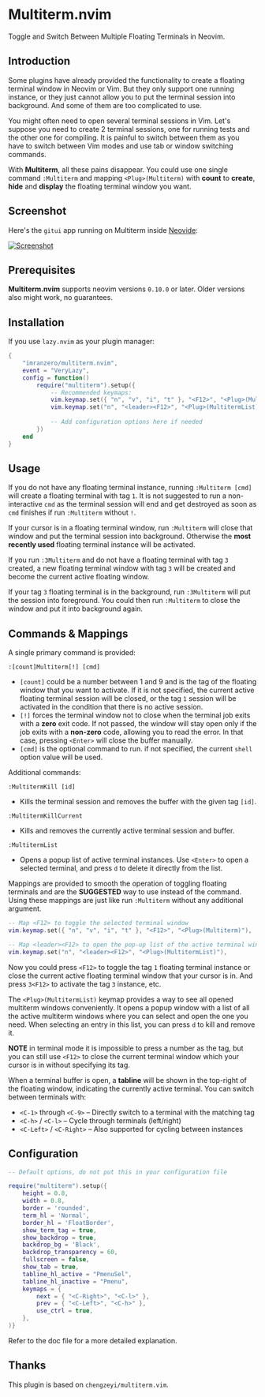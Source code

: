 
# Multiterm.nvim

Toggle and Switch Between Multiple Floating Terminals in Neovim.

## Introduction

Some plugins have already provided the functionality to create a floating terminal window in Neovim or Vim. But they only support one running instance, or they just cannot allow you to put the terminal session into background. And some of them are too complicated to use.

You might often need to open several terminal sessions in Vim. Let's suppose you need to create 2 terminal sessions, one for running tests and the other one for compiling. It is painful to switch between them as you have to switch between Vim modes and use tab or window switching commands.

With **Multiterm**, all these pains disappear. You could use one single command `:Multiterm` and mapping `<Plug>(Multiterm)` with **count** to **create**, **hide** and **display** the floating terminal window you want.

## Screenshot

Here's the `gitui` app running on Multiterm inside [Neovide](https://neovide.dev/):

[![Screenshot](https://i.postimg.cc/sXKHTwBB/gitui-in-multiterm.png)](https://postimg.cc/PppMxbQh)

## Prerequisites

**Multiterm.nvim** supports neovim versions `0.10.0` or later. Older versions also might work, no guarantees.

## Installation

If you use `lazy.nvim` as your plugin manager:

```lua
{
    "imranzero/multiterm.nvim",
    event = "VeryLazy",
    config = function()
        require("multiterm").setup({
            -- Recommended keymaps:
            vim.keymap.set({ "n", "v", "i", "t" }, "<F12>", "<Plug>(Multiterm)"),
            vim.keymap.set("n", "<leader><F12>", "<Plug>(MultitermList)"),
    
            -- Add configuration options here if needed
        })
    end
}
```

## Usage

If you do not have any floating terminal instance, running `:Multiterm [cmd]` will create a floating terminal with tag `1`. It is not suggested to run a non-interactive `cmd` as the terminal session will end and get destroyed as soon as `cmd` finishes if run `:Multiterm` without `!`.

If your cursor is in a floating terminal window, run `:Multiterm` will close that window and put the terminal session into background. Otherwise the **most recently used** floating terminal instance will be activated.

If you run `:3Multiterm` and do not have a floating terminal with tag `3` created, a new floating terminal window with tag `3` will be created and become the current active floating window.

If your tag `3` floating terminal is in the background, run `:3Multiterm` will put the session into foreground. You could then run `:Multiterm` to close the window and put it into background again.


## Commands & Mappings

A single primary command is provided:

```vim
:[count]Multiterm[!] [cmd]
```

* `[count]` could be a number between 1 and 9 and is the tag of the floating window that you want to activate. If it is not specified, the current active floating terminal session will be closed, or the tag `1` session will be activated in the condition that there is no active session.
* `[!]` forces the terminal window not to close when the terminal job exits with a **zero** exit code. If not passed, the window will stay open only if the job exits with a **non-zero** code, allowing you to read the error. In that case, pressing `<Enter>` will close the buffer manually.
* `[cmd]` is the optional command to run. if not specified, the current `shell` option value will be used.

Additional commands:

```vim
:MultitermKill [id]
```

* Kills the terminal session and removes the buffer with the given tag `[id]`.

```vim
:MultitermKillCurrent
```

* Kills and removes the currently active terminal session and buffer.

```vim
:MultitermList
```

* Opens a popup list of active terminal instances. Use `<Enter>` to open a selected terminal, and press `d` to delete it directly from the list.

Mappings are provided to smooth the operation of toggling floating terminals and are the **SUGGESTED** way to use instead of the command. Using these mappings are just like run `:Multiterm` without any additional argument.

```lua
-- Map <F12> to toggle the selected terminal window
vim.keymap.set({ "n", "v", "i", "t" }, "<F12>", "<Plug>(Multiterm)"),

-- Map <leader><F12> to open the pop-up list of the active terminal windows
vim.keymap.set("n", "<leader><F12>", "<Plug>(MultitermList)"),
```

Now you could press `<F12>` to toggle the tag `1` floating terminal instance or close the current active floating terminal window that your cursor is in. And press `3<F12>` to activate the tag `3` instance, etc.

The `<Plug>(MultitermList)` keymap provides a way to see all opened multiterm windows conveniently. It opens a popup window with a list of all the active multiterm windows where you can select and open the one you need. When selecting an entry in this list, you can press `d` to kill and remove it.

**NOTE** in terminal mode it is impossible to press a number as the tag, but you can still use `<F12>` to close the current terminal window which your cursor is in without specifying its tag.

When a terminal buffer is open, a **tabline** will be shown in the top-right of the floating window, indicating the currently active terminal. You can switch between terminals with:

* `<C-1>` through `<C-9>` – Directly switch to a terminal with the matching tag
* `<C-h>` / `<C-l>` – Cycle through terminals (left/right)
* `<C-Left>` / `<C-Right>` – Also supported for cycling between instances

## Configuration

```lua
-- Default options, do not put this in your configuration file

require("multiterm").setup({
    height = 0.8,
    width = 0.8,
    border = 'rounded',
    term_hl = 'Normal',
    border_hl = 'FloatBorder',
    show_term_tag = true,
    show_backdrop = true,
    backdrop_bg = 'Black',
    backdrop_transparency = 60,
    fullscreen = false,
	show_tab = true,
	tabline_hl_active = "PmenuSel", 
	tabline_hl_inactive = "Pmenu", 
	keymaps = {
		next = { "<C-Right>", "<C-l>" },
		prev = { "<C-Left>", "<C-h>" },
		use_ctrl = true,
	},
)}
```

Refer to the doc file for a more detailed explanation.

## Thanks

This plugin is based on `chengzeyi/multiterm.vim`.
